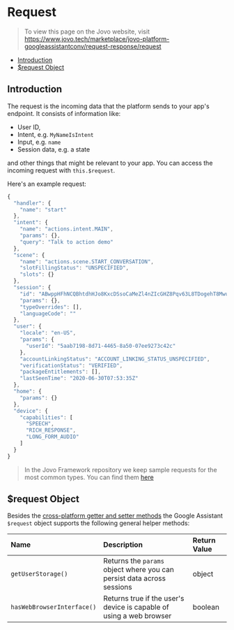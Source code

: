 # Request

> To view this page on the Jovo website, visit https://www.jovo.tech/marketplace/jovo-platform-googleassistantconv/request-response/request

* [Introduction](#introduction)
* [$request Object](#request-object)

## Introduction

The request is the incoming data that the platform sends to your app's endpoint. It consists of information like:

* User ID,
* Intent, e.g. `MyNameIsIntent`
* Input, e.g. `name`
* Session data, e.g. a state

and other things that might be relevant to your app. You can access the incoming request with `this.$request`.

Here's an example request:

```js
{
  "handler": {
    "name": "start"
  },
  "intent": {
    "name": "actions.intent.MAIN",
    "params": {},
    "query": "Talk to action demo"
  },
  "scene": {
    "name": "actions.scene.START_CONVERSATION",
    "slotFillingStatus": "UNSPECIFIED",
    "slots": {}
  },
  "session": {
    "id": "ABwppHFhNCQBhtdhHJo8KxcDSsoCaMeZl4nZIcGHZ8Pqv63L8TDogehT8MwuWguYy-O8SYH691zBllT2RmvHp0FRDQ",
    "params": {},
    "typeOverrides": [],
    "languageCode": ""
  },
  "user": {
    "locale": "en-US",
    "params": {
      "userId": "5aab7198-8d71-4465-8a50-07ee9273c42c"
    },
    "accountLinkingStatus": "ACCOUNT_LINKING_STATUS_UNSPECIFIED",
    "verificationStatus": "VERIFIED",
    "packageEntitlements": [],
    "lastSeenTime": "2020-06-30T07:53:35Z"
  },
  "home": {
    "params": {}
  },
  "device": {
    "capabilities": [
      "SPEECH",
      "RICH_RESPONSE",
      "LONG_FORM_AUDIO"
    ]
  }
}
```

> In the Jovo Framework repository we keep sample requests for the most common types. You can find them [here](https://github.com/jovotech/jovo-framework/tree/master/jovo-platforms/jovo-platform-googleassistantconv/sample-request-json)

## $request Object

Besides the [cross-platform getter and setter methods](https://www.jovo.tech/docs/requests-responses/request#cross-platform-methods) the Google Assistant `$request` object supports the following general helper methods:

Name | Description | Return Value
:--- | :--- | :---
`getUserStorage()` | Returns the `params` object where you can persist data across sessions | object
`hasWebBrowserInterface()` | Returns true if the user's device is capable of using a web browser | boolean

